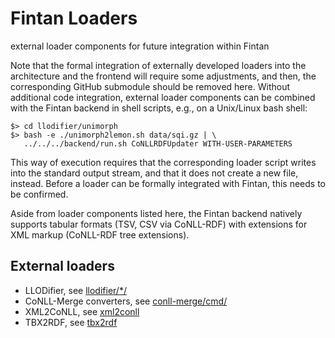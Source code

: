 # Fintan Loaders

external loader components for future integration within Fintan

Note that the formal integration of externally developed loaders into the architecture and the frontend will require some adjustments, and then, the corresponding GitHub submodule should be removed here. 
Without additional code integration, external loader components can be combined with the Fintan backend in shell scripts, e.g., on a Unix/Linux bash shell:

	$> cd llodifier/unimorph
	$> bash -e ./unimorph2lemon.sh data/sqi.gz | \
	   ../../../backend/run.sh CoNLLRDFUpdater WITH-USER-PARAMETERS

This way of execution requires that the corresponding loader script writes into the standard output stream, and that it does not create a new file, instead. Before a loader can be formally integrated with Fintan, this needs to be confirmed.

Aside from loader components listed here, the Fintan backend natively supports tabular formats (TSV, CSV via CoNLL-RDF) with extensions for XML markup (CoNLL-RDF tree extensions).

## External loaders

- LLODifier, see [llodifier/*/](https://github.com/acoli-repo/LLODifier)
- CoNLL-Merge converters, see [conll-merge/cmd/](https://github.com/acoli-repo/conll-merge/tree/master/cmd)
- XML2CoNLL, see [xml2conll](https://github.com/acoli-repo/xml2conll)
- TBX2RDF, see [tbx2rdf](https://github.com/cimiano/tbx2rdf.git)
